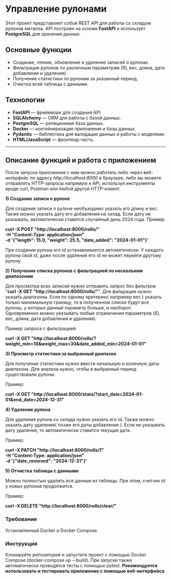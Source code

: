 # Управление рулонами

Этот проект представляет собой REST API для работы со складом рулонов металла. API построен на основе **FastAPI** и использует **PostgreSQL** для хранения данных.

## Основные функции

- Создание, чтение, обновление и удаление записей о рулонах.
- Фильтрация рулонов по различным параметрам (ID, вес, длина, дата добавления и удаления).
- Получение статистики по рулонам за указанный период.
- Очистка всей таблицы с данными.

## Технологии

- **FastAPI** — фреймворк для создания API.
- **SQLAlchemy** — ORM для работы с базой данных.
- **PostgreSQL** — реляционная база данных.
- **Docker** — контейнеризация приложения и базы данных.
- **Pydantic** — библиотека для валидации данных и работы с моделями.
- **HTML/JavaScript** — фронтенд-часть.

---
## Описание функций и работа с приложением
После запуска приложения с ним можно работать либо через веб-интерфейс по адресу *http://localhost:8000* в браузере, либо вы можете отправлять HTTP-запросы напрямую к API, используя инструменты вроде curl, Postman или любой другой HTTP-клиент.

**1) Создание записи о рулоне**

Для создания записи о рулоне необъходимо указать его длину и вес. Также можно указать дату его добавления на склад. Если дату не указывать, автоматически ставится случайный день 2024 года.
Пример:

**curl -X POST "http://localhost:8000/rolls/" \
-H "Content-Type: application/json" \
-d '{"length": 15.0, "weight": 25.5, "date_added": "2024-01-01"}'**

При создании рулона его id устанавливается автоматически. У каждого рулона свой id, даже после удаления его id не может перейти другому рулону.

**2) Получение списка рулонов с фильтрацией по нескольким диапазонам**

Для просмотра всех записей нужно отправить запрос без фильтров "**curl -X GET "http://localhost:8000/rolls/"**". Для фильрации нужно указать диапазоны. Если по одному критерию( например вес ) указать только минимальную границу, то в полученном списке будут все рулоны, у которых данный параметр больше, и наоборот.
Одновременно можно указывать любые ограничения параметров (ID, вес, длина, дата добавления и удаления).

Пример запроса с фильтрацией:

**curl -X GET "http://localhost:8000/rolls/?weight_min=10&weight_max=30&date_added_min=2024-01-01"**

**3) Просмотр статистики за выбранный диапазон**

Для получения статистики нужно ввести начальную и конечную даты диапазона.
Для анализа нужно, чтобы в выбранный период существовали рулоны.

Пример:

**curl -X GET "http://localhost:8000/stats/?start_date=2024-01-01&end_date=2024-12-31"**

**4) Удаление рулона**

Для удаления рулона со склада нужно указать его id. Также можно указать дату удаления( позже его даты добавления ). Если не указывать дату удаления, то автоматически ставится текущая дата.

Пример: 

**curl -X PATCH "http://localhost:8000/rolls/1" \
-H "Content-Type: application/json" \
-d '{"date_removed": "2024-12-31"}'**

**5) Отчистка таблицы с данными**

Можно полностью удалить все данные из таблицы. При этом, счетчик id у новых рулонов продолжится.

Пример: 

**curl -X DELETE "http://localhost:8000/rolls/clear/"**



### Требования

Установленный Docker и Docker Compose.

### Инструкция

Клонируйте репозиторий и запустите проект с помощью Docker Compose (docker-compose up --build). При запуске также автоматически проводятся тесты с помощью pytest. **Рекомендуется использовать и тестировать приложение с помощью веб-интерфейса**
